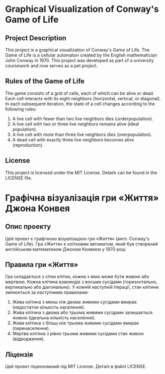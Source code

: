 # Graphical Visualization of Conway's Game of Life

## Project Description

This project is a graphical visualization of Conway's Game of Life. The Game of Life is a cellular automaton created by the English mathematician John Conway in 1970. This project was developed as part of a university coursework and now serves as a pet project.

## Rules of the Game of Life

The game consists of a grid of cells, each of which can be alive or dead. Each cell interacts with its eight neighbors (horizontal, vertical, or diagonal). In each subsequent iteration, the state of a cell changes according to the following rules:

1. A live cell with fewer than two live neighbors dies (underpopulation).
2. A live cell with two or three live neighbors remains alive (ideal population).
3. A live cell with more than three live neighbors dies (overpopulation).
4. A dead cell with exactly three live neighbors becomes alive (reproduction).

## License

This project is licensed under the MIT License. Details can be found in the LICENSE file.

# Графічна візуалізація гри «Життя» Джона Конвея

## Опис проекту

Цей проект є графічною візуалізацією гри «Життя» (англ. Conway's Game of Life). Гра «Життя» є клітковим автоматом, який був створений англійським математиком Джоном Конвеєм у 1970 році.

## Правила гри «Життя»

Гра складається з сітки клітин, кожна з яких може бути живою або мертвою. Кожна клітина взаємодіє з восьми сусідами (горизонтально, вертикально або діагонально). У кожній наступній ітерації, стан клітини змінюється за наступними правилами:

1. Жива клітина з менш ніж двома живими сусідами вмирає (недостатня кількість населення).
2. Жива клітина з двома або трьома живими сусідами залишається живою (ідеальна кількість населення).
3. Жива клітина з більш ніж трьома живими сусідами вмирає (перенаселення).
4. Мертва клітина з рівно трьома живими сусідами стає живою (відродження).

## Ліцензія

Цей проект ліцензований під MIT License. Деталі в файлі LICENSE.
